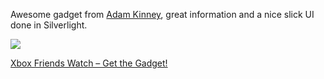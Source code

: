 Awesome gadget from [Adam Kinney](http://www.adamkinney.com/), great information and a nice slick UI done in Silverlight.

[<img src="http://farm3.static.flickr.com/2226/1740762008_37e32fee86.jpg?v=0" border="0" />](http://adamkinney.com/blog/272/default.aspx)

[Xbox Friends Watch &#8211; Get the Gadget!](http://adamkinney.com/blog/272/default.aspx)
